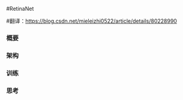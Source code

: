 #RetinaNet

#翻译：https://blog.csdn.net/mieleizhi0522/article/details/80228990

### 概要



### 架构



### 训练





### 思考

